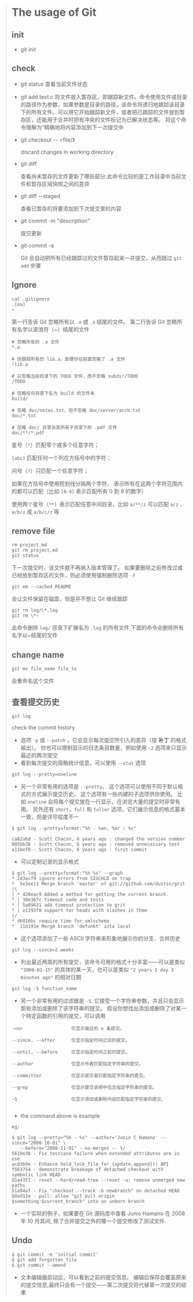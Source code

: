 > # The usage of Git
>
> ## init
>
> * git init
>
> ## check
>
> * git status
>   查看当前文件状态
> * git add text.c
>   将文件放入暂存区，即跟踪新文件。命令使用文件或目录的路径作为参数，如果参数是目录的路径，该命令将递归地跟踪该目录下的所有文件。可以用它开始跟踪新文件，或者把已跟踪的文件放到暂存区，还能用于合并时把有冲突的文件标记为已解决状态等。 将这个命令理解为“精确地将内容添加到下一次提交中
> * git checkout -- <file> <file/》
>
>   discard changes in working directory
> * git diff
>
>   查看尚未暂存的文件更新了哪些部分,此命令比较的是工作目录中当前文件和暂存区域快照之间的差异
> * git diff --staged
>
>   查看已暂存的将要添加到下次提交里的内容
> * git commit -m "description"
>
>   提交更新
> * git commit -a
>
>   Git 会自动把所有已经跟踪过的文件暂存起来一并提交，从而跳过 `git add` 步骤
>
> ## Ignore
>
> ```
> cat .gitignore
> .[oa]
> ~
> ```
>
> 第一行告诉 Git 忽略所有以 `.o` 或 `.a` 结尾的文件。 第二行告诉 Git 忽略所有名字以波浪符（\~）结尾的文件
>
> ```
> # 忽略所有的 .a 文件
> *.a
>
> # 但跟踪所有的 lib.a，即便你在前面忽略了 .a 文件
> !lib.a
>
> # 只忽略当前目录下的 TODO 文件，而不忽略 subdir/TODO
> /TODO
>
> # 忽略任何目录下名为 build 的文件夹
> build/
>
> # 忽略 doc/notes.txt，但不忽略 doc/server/arch.txt
> doc/*.txt
>
> # 忽略 doc/ 目录及其所有子目录下的 .pdf 文件
> doc/**/*.pdf
>
> ```
>
> 星号（`*`）匹配零个或多个任意字符；
>
> `[abc]` 匹配任何一个列在方括号中的字符；
>
> 问号（`?`）只匹配一个任意字符；
>
> 如果在方括号中使用短划线分隔两个字符， 表示所有在这两个字符范围内的都可以匹配（比如 `[0-9]` 表示匹配所有 0 到 9 的数字）
>
> 使用两个星号（`**`）表示匹配任意中间目录，比如 `a/**/z` 可以匹配 `a/z` 、 `a/b/z` 或 `a/b/c/z` 等
>
> ## remove file
>
> ```
> rm project.md
> git rm project,md
> git status
> ```
>
> 下一次提交时，该文件就不再纳入版本管理了。 如果要删除之前修改过或已经放到暂存区的文件，则必须使用强制删除选项 `-f`
>
> ```
> git em --cached README
> ```
>
> 会让文件保留在磁盘，但是并不想让 Git 继续跟踪
>
> ```
> git rm log/\*.log
> git rm \*~
> ```
>
> 此命令删除 `log/` 目录下扩展名为 `.log` 的所有文件,下面的命令会删除所有名字以~结尾的文件
>
> ## change name
>
> ```
> git mv file_name file_to
> ```
>
> 会重命名这个文件
>
> ## 查看提交历史
>
> ```
> git log
> ```
>
> check the commit history
>
> * 选项 `-p` 或 `--patch` ，它会显示每次提交所引入的差异（按 **补丁** 的格式输出）。 你也可以限制显示的日志条目数量，例如使用 `-2` 选项来只显示最近的两次提交
> * 看到每次提交的简略统计信息，可以使用 `--stat` 选项
>
> ```
> git log --pretty=oneline
> ```
>
> * 另一个非常有用的选项是 `--pretty`。 这个选项可以使用不同于默认格式的方式展示提交历史。 这个选项有一些内建的子选项供你使用。 比如 `oneline` 会将每个提交放在一行显示，在浏览大量的提交时非常有用。 另外还有 `short`，`full` 和 `fuller` 选项，它们展示信息的格式基本一致，但是详尽程度不一
>
> ```
> $ git log --pretty=format:"%h - %an, %ar : %s"
>
> ca82a6d - Scott Chacon, 6 years ago : changed the version number
> 085bb3b - Scott Chacon, 6 years ago : removed unnecessary test
> a11bef0 - Scott Chacon, 6 years ago : first commit
> ```
>
> * 可以定制记录的显示格式
>
> ```
> $ git log --pretty=format:"%h %s" --graph
> * 2d3acf9 ignore errors from SIGCHLD on trap
> *  5e3ee11 Merge branch 'master' of git://github.com/dustin/grit
> |\
> | * 420eac9 Added a method for getting the current branch.
> * | 30e367c timeout code and tests
> * | 5a09431 add timeout protection to grit
> * | e1193f8 support for heads with slashes in them
> |/
> * d6016bc require time for xmlschema
> *  11d191e Merge branch 'defunkt' into local
> ```
>
> * 这个选项添加了一些 ASCII 字符串来形象地展示你的分支、合并历史
>
> ```
> git log --since=2.weeks
> ```
>
> * 列出最近两周的所有提交，该命令可用的格式十分丰富——可以是类似 `"2008-01-15"` 的具体的某一天，也可以是类似 `"2 years 1 day 3 minutes ago"` 的相对日期
>
> ```
> git log -S function_name
> ```
>
> * 另一个非常有用的过滤器是 `-S`, 它接受一个字符串参数，并且只会显示那些添加或删除了该字符串的提交。 假设你想找出添加或删除了对某一个特定函数的引用的提交，可以调用
>
> ```
> -<n>                  仅显示最近的 n 条提交。
>
> --since, --after      仅显示指定时间之后的提交。
>
> --until, --before     仅显示指定时间之前的提交。
>
> --author              仅显示作者匹配指定字符串的提交。
>
> --committer           仅显示提交者匹配指定字符串的提交。
>
> --grep                仅显示提交说明中包含指定字符串的提交。
>
> -S                    仅显示添加或删除内容匹配指定字符串的提交。
>
>
> ```
>
> * the command above is example
>
> ```
> eg:
>
> $ git log --pretty="%h - %s" --author='Junio C Hamano' --since="2008-10-01" \
>    --before="2008-11-01" --no-merges -- t/
> 5610e3b - Fix testcase failure when extended attributes are in use
> acd3b9e - Enhance hold_lock_file_for_{update,append}() API
> f563754 - demonstrate breakage of detached checkout with symbolic link HEAD
> d1a43f2 - reset --hard/read-tree --reset -u: remove unmerged new paths
> 51a94af - Fix "checkout --track -b newbranch" on detached HEAD
> b0ad11e - pull: allow "git pull origin $something:$current_branch" into an unborn branch
> ```
>
> * 一个实际的例子，如果要在 Git 源码库中查看 Junio Hamano 在 2008 年 10 月其间, 除了合并提交之外的哪一个提交修改了测试文件.
>
> ## Undo
>
> ```
> $ git commit -m 'initial commit'
> $ git add forgotten_file
> $ git commit --amend
> ```
>
> * 文本编辑器启动后，可以看到之前的提交信息。 编辑后保存会覆盖原来的提交信息,最终只会有一个提交——第二次提交将代替第一次提交的结果
